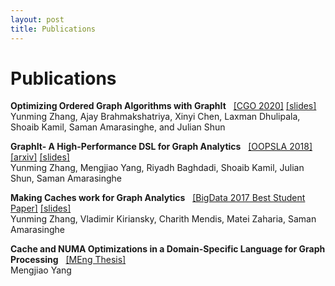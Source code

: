```yaml
---
layout: post
title: Publications 
---
```

Publications
============

**Optimizing Ordered Graph Algorithms with GraphIt** &nbsp; [[CGO 2020]]({{site.data.papers.og.link}}) [[slides]]({{site.data.papers.og.slides}})<br/>
Yunming Zhang, Ajay Brahmakshatriya, Xinyi Chen, Laxman Dhulipala, Shoaib Kamil, Saman Amarasinghe, and Julian Shun

**GraphIt- A High-Performance DSL for Graph Analytics** &nbsp; [[OOPSLA 2018]]({{site.data.papers.graphit.link}}) [[arxiv]]({{site.data.papers.graphit_arxiv.link}}) [[slides]]({{site.data.papers.graphit.slides}})<br/>
Yunming Zhang, Mengjiao Yang, Riyadh Baghdadi, Shoaib Kamil, Julian Shun, Saman Amarasinghe

**Making Caches work for Graph Analytics** &nbsp; [[BigData 2017 Best Student Paper]]({{site.data.papers.cagra.link}}) [[slides]]({{site.data.papers.cagra.slides}})<br/> 
Yunming Zhang,  Vladimir Kiriansky, Charith Mendis, Matei Zaharia, Saman Amarasinghe

**Cache and NUMA Optimizations in a Domain-Specific Language for Graph Processing** &nbsp; [[MEng Thesis]]({{site.data.papers.mengjiao_thesis.link}}) <br/>
Mengjiao Yang



